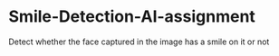 # Smile-Detection-AI-assignment
Detect whether the face captured in the image has a smile on it or not
